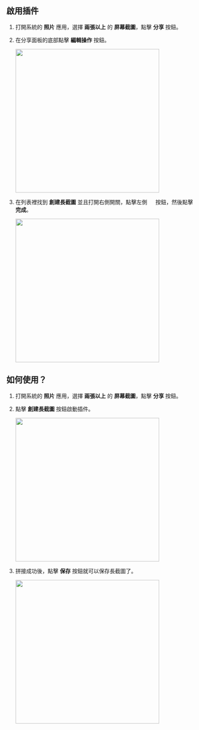 ## 啟用插件

1. 打開系統的 **照片** 應用，選擇 **兩張以上** 的 **屏幕截圖**，點擊 **分享** 按鈕。

2. 在分享面板的底部點擊 **編輯操作** 按鈕。

    <img src="/assets/guide-create-scrollshot-1.jpg" width="375" >

3. 在列表裡找到 **創建長截圖** 並且打開右側開關，點擊左側 <img src="/assets/guide-plus.png" style="height:1em !important; vertical-align:-10%"> 按鈕，然後點擊 **完成**。

    <img src="/assets/guide-create-scrollshot-2.jpg" width="375" >

## 如何使用？

1. 打開系統的 **照片** 應用，選擇 **兩張以上** 的 **屏幕截圖**，點擊 **分享** 按鈕。

2. 點擊 **創建長截圖** 按鈕啟動插件。

    <img src="/assets/guide-create-scrollshot-3.jpg" width="375" >

3. 拼接成功後，點擊 **保存** 按鈕就可以保存長截圖了。

    <img src="/assets/guide-create-scrollshot-4.jpg" width="375" >
